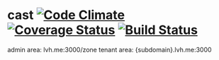cast [![Code Climate](https://codeclimate.com/github/sortasc/cast.png)](https://codeclimate.com/github/sortasc/cast) [![Coverage Status](https://coveralls.io/repos/sortasc/cast/badge.png?branch=master)](https://coveralls.io/r/sortasc/cast) [![Build Status](https://travis-ci.org/sortasc/cast.png?branch=master)](https://travis-ci.org/sortasc/cast)
====

admin area: lvh.me:3000/zone
tenant area: {subdomain}.lvh.me:3000